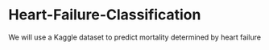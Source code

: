 # Heart-Failure-Classification
We will use a Kaggle dataset to predict mortality determined by heart failure
